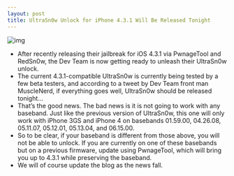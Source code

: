 ```yaml
---
layout: post
title: UltraSn0w Unlock for iPhone 4.3.1 Will Be Released Tonight
---
```

![img](http://media.idownloadblog.com/wp-content/uploads/2011/04/MuscleNerd-UltraSn0w-4.3.1.png)
* After recently releasing their jailbreak for iOS 4.3.1 via PwnageTool and RedSn0w, the Dev Team is now getting ready to unleash their UltraSn0w unlock.
* The current 4.3.1-compatible UltraSn0w is currently being tested by a few beta testers, and according to a tweet by Dev Team front man MuscleNerd, if everything goes well, UltraSn0w should be released tonight…
* That’s the good news. The bad news is it is not going to work with any baseband. Just like the previous version of UltraSn0w, this one will only work with iPhone 3GS and iPhone 4 on basebands 01.59.00, 04.26.08, 05.11.07, 05.12.01, 05.13.04, and 06.15.00.
* So to be clear, if your baseband is different from those above, you will not be able to unlock. If you are currently on one of these basebands but on a previous firmware, update using PwnageTool, which will bring you up to 4.3.1 while preserving the baseband.
* We will of course update the blog as the news fall.

